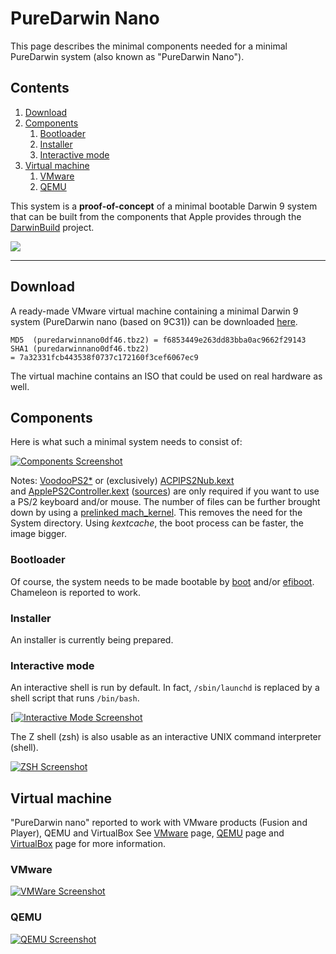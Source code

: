 # PureDarwin Nano

This page describes the minimal components needed for a minimal PureDarwin system (also known as "PureDarwin Nano"). 

## Contents

1.  [Download](#Download)
2.  [Components](#Components)
    1.  [Bootloader](#C-Bootloader)
    2.  [Installer](#C-Installer)
    3.  [Interactive mode](#C-Interactive-mode)
3.  [Virtual machine](#Virtual-machine)
    1.  [VMware](#VM-VMware)
    2.  [QEMU](#VM-QEMU)  

This system is a **proof-of-concept** of a minimal bootable Darwin 9 system that can be built from the components that Apple provides through the [DarwinBuild](http://darwinbuild.macosforge.org/) project.

[![](https://sites.google.com/a/puredarwin.org/puredarwin/downloads/puredarwin-nano/puredarwin.jpg?attredirects=0)](https://sites.google.com/a/puredarwin.org/puredarwin/downloads/puredarwin-nano/puredarwin.jpg?attredirects=0)

-----

<a name="Download"></a>Download
--------

A ready-made VMware virtual machine containing a minimal Darwin 9 system (PureDarwin nano (based on 9C31)) can be downloaded [here](https://sites.google.com/a/puredarwin.org/puredarwin/downloads).  

    MD5  (puredarwinnano0df46.tbz2) = f6853449e263dd83bba0ac9662f29143
    SHA1 (puredarwinnano0df46.tbz2) = 7a32331fcb443538f0737c172160f3cef6067ec9

The virtual machine contains an ISO that could be used on real hardware as well.

<a name="Components"></a>Components
----------
Here is what such a minimal system needs to consist of:


[![Components Screenshot](https://sites.google.com/a/puredarwin.org/puredarwin/_/rsrc/1234090957898/downloads/puredarwin-nano/Bild%202.png)](https://sites.google.com/a/puredarwin.org/puredarwin/downloads/puredarwin-nano/Bild%202.png?attredirects=0)

Notes: [VoodooPS2*](https://github.com/PureDarwin/PureDarwin/wiki/PS2_Controller) or (exclusively) [ACPIPS2Nub.kext](http://code.google.com/p/puredarwin/source/browse/Roots/pd/ACPIPS2Nub.root.tar.gz) and [ApplePS2Controller.kext](http://code.google.com/p/puredarwin/source/browse/Roots/pd/ApplePS2Controller.root.tar.gz) ([sources](http://tgwbd.org/darwin/extensions.html)) are only required if you want to use a PS/2 keyboard and/or mouse.
The number of files can be further brought down by using a [prelinked mach_kernel](https://github.com/PureDarwin/PureDarwin/wiki/XNU,_the_kernel). This removes the need for the System directory.
Using _kextcache_, the boot process can be faster, the image bigger.

### <a name="C-Bootloader"></a>Bootloader

Of course, the system needs to be made bootable by [boot](https://github.com/PureDarwin/PureDarwin/wiki/boot) and/or [efiboot](https://github.com/PureDarwin/PureDarwin/wiki/efiboot). 
Chameleon is reported to work.

### <a name="C-Installer"></a>Installer

An installer is currently being prepared.

### <a name="C-Interactive-mode"></a>Interactive mode

An interactive shell is run by default. In fact, `/sbin/launchd` is replaced by a shell script that runs `/bin/bash`.

[[![Interactive Mode Screenshot](https://sites.google.com/a/puredarwin.org/puredarwin/_/rsrc/1234090957898/downloads/puredarwin-nano/bash%20interactive%20mode%20in%20nano.png)](https://sites.google.com/a/puredarwin.org/puredarwin/downloads/puredarwin-nano/bash%20interactive%20mode%20in%20nano.png?attredirects=0)

The Z shell (zsh) is also usable as an interactive UNIX command interpreter (shell).

[![ZSH Screenshot](https://sites.google.com/a/puredarwin.org/puredarwin/_/rsrc/1234090957898/downloads/puredarwin-nano/VMware%20running%20PureDarwin%20nano%20with%20interactive%20commands.png)](https://sites.google.com/a/puredarwin.org/puredarwin/downloads/puredarwin-nano/VMware%20running%20PureDarwin%20nano%20with%20interactive%20commands.png?attredirects=0)

<a name="Virtual-machine"></a>Virtual machine
---------------
"PureDarwin nano" reported to work with VMware products (Fusion and Player), QEMU and VirtualBox
See [VMware](https://github.com/PureDarwin/PureDarwin/wiki/vmware) page, [QEMU](https://github.com/PureDarwin/PureDarwin/wiki/qemu) page and [VirtualBox](https://github.com/PureDarwin/PureDarwin/wiki/virtualbox) page for more information.

### <a name="VM-VMWarwe"></a>VMware

[![VMWare Screenshot](https://sites.google.com/a/puredarwin.org/puredarwin/_/rsrc/1234090957898/downloads/puredarwin-nano/nanovmwarelittlegray.png)](https://sites.google.com/a/puredarwin.org/puredarwin/downloads/puredarwin-nano/nanovmwarelittlegray.png?attredirects=0)

### <a name="VM-QEMU"></a>QEMU

[![QEMU Screenshot](https://sites.google.com/a/puredarwin.org/puredarwin/_/rsrc/1254082132956/downloads/puredarwin-nano/qemu1.png?height=321&width=420)](https://sites.google.com/a/puredarwin.org/puredarwin/downloads/puredarwin-nano/qemu1.png?attredirects=0)